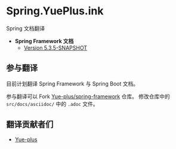 # Spring.YuePlus.ink

Spring 文档翻译

- **Spring Framework 文档**
  + [Version 5.3.5-SNAPSHOT](http://spring.yueplus.ink/spring-framework/docs/current/reference/html/)

## 参与翻译

目前计划翻译 Spring Framework 与 Spring Boot 文档。

参与翻译可以 Fork [Yue-plus/spring-framework](https://github.com/Yue-plus/spring-framework) 仓库。
修改仓库中的 `src/docs/asciidoc/` 中的 `.adoc` 文件。

## 翻译贡献者们

- [Yue-plus](https://github.com/Yue-plus)
